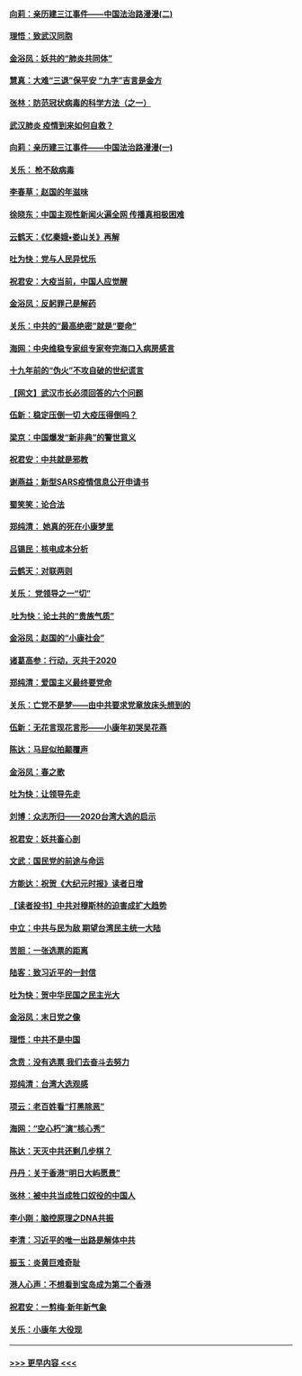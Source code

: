 #### [向莉：亲历建三江事件——中国法治路漫漫(二)](../pages/nsc993/n11829102.md?t=01302101) 
#### [理悟：致武汉同胞](../pages/nsc993/n11831522.md?t=01302101) 
#### [金浴凤：妖共的“肺炎共同体”](../pages/nsc993/n11829448.md?t=01302101) 
#### [慧真：大难“三退”保平安 “九字”吉言是金方](../pages/nsc993/n11829501.md?t=01302101) 
#### [张林：防范冠状病毒的科学方法（之一）](../pages/nsc993/n11828618.md?t=01302101) 
#### [武汉肺炎 疫情到来如何自救？](../pages/nsc993/n11827632.md?t=01302101) 
#### [向莉：亲历建三江事件——中国法治路漫漫(一)](../pages/nsc993/n11827190.md?t=01302101) 
#### [关乐： 枪不敌病毒](../pages/nsc993/n11826746.md?t=01302101) 
#### [李春草：赵国的年滋味](../pages/nsc993/n11826321.md?t=01302101) 
#### [徐晓东：中国主观性新闻火遍全网 传播真相极困难](../pages/nsc993/n11826508.md?t=01302101) 
#### [云鹤天：《忆秦娥▪娄山关》再解](../pages/nsc993/n11824682.md?t=01302101) 
#### [吐为快：党与人民异忧乐](../pages/nsc993/n11824660.md?t=01302101) 
#### [祝君安：大疫当前，中国人应觉醒](../pages/nsc993/n11821946.md?t=01302101) 
#### [金浴凤：反躬罪己是解药](../pages/nsc993/n11820280.md?t=01302101) 
#### [关乐：中共的“最高绝密”就是“要命”](../pages/nsc993/n11816946.md?t=01302101) 
#### [海网：中央维稳专家组专家夸完海口入病房感言](../pages/nsc993/n11815138.md?t=01302101) 
#### [十九年前的“伪火”不攻自破的世纪谎言](../pages/nsc993/n11813238.md?t=01302101) 
#### [【网文】武汉市长必须回答的六个问题](../pages/nsc993/n11813848.md?t=01302101) 
#### [伍新：稳定压倒一切 大疫压得倒吗？](../pages/nsc993/n11812634.md?t=01302101) 
#### [梁京：中国爆发“新非典”的警世意义](../pages/nsc993/n11812554.md?t=01302101) 
#### [祝君安：中共就是邪教](../pages/nsc993/n11812431.md?t=01302101) 
#### [谢燕益：新型SARS疫情信息公开申请书](../pages/nsc993/n11808840.md?t=01302101) 
#### [蜀笑笑：论合法](../pages/nsc993/n11808064.md?t=01302101) 
#### [郑纯清： 她真的死在小康梦里](../pages/nsc993/n11806623.md?t=01302101) 
#### [吕锡民：核电成本分析](../pages/nsc993/n11806284.md?t=01302101) 
#### [云鹤天：对联两则](../pages/nsc993/n11805957.md?t=01302101) 
#### [关乐： 党领导之一“切”](../pages/nsc993/n11804505.md?t=01302101) 
#### [ 吐为快：论土共的“贵族气质”](../pages/nsc993/n11804490.md?t=01302101) 
#### [金浴凤：赵国的“小康社会”](../pages/nsc993/n11804452.md?t=01302101) 
#### [诸葛高参：行动，灭共于2020](../pages/nsc993/n11804120.md?t=01302101) 
#### [郑纯清：爱国主义最终要党命](../pages/nsc993/n11802197.md?t=01302101) 
#### [关乐：亡党不是梦——由中共要求党章放床头想到的](../pages/nsc993/n11802156.md?t=01302101) 
#### [伍新：无花言现花言形——小康年初哭吴花燕](../pages/nsc993/n11800044.md?t=01302101) 
#### [陈达：马屁似拍颠覆声](../pages/nsc993/n11800010.md?t=01302101) 
#### [金浴凤：春之歌](../pages/nsc993/n11797687.md?t=01302101) 
#### [吐为快：让领导先走](../pages/nsc993/n11797512.md?t=01302101) 
#### [刘博：众志所归——2020台湾大选的启示](../pages/nsc993/n11796878.md?t=01302101) 
#### [祝君安：妖共畜心剖](../pages/nsc993/n11794273.md?t=01302101) 
#### [文武：国民党的前途与命运](../pages/nsc993/n11794198.md?t=01302101) 
#### [方能达：祝贺《大纪元时报》读者日增](../pages/nsc993/n11793807.md?t=01302101) 
#### [【读者投书】中共对穆斯林的迫害成扩大趋势](../pages/nsc993/n11791371.md?t=01302101) 
#### [中立：中共与民为敌 期望台湾民主统一大陆](../pages/nsc993/n11790392.md?t=01302101) 
#### [苦胆：一张选票的距离](../pages/nsc993/n11788914.md?t=01302101) 
#### [陆客：致习近平的一封信](../pages/nsc993/n11788867.md?t=01302101) 
#### [吐为快：贺中华民国之民主光大](../pages/nsc993/n11788618.md?t=01302101) 
#### [金浴凤：末日党之像](../pages/nsc993/n11787475.md?t=01302101) 
#### [理悟：中共不是中国](../pages/nsc993/n11787463.md?t=01302101) 
#### [念贲：没有选票  我们去奋斗去努力](../pages/nsc993/n11787398.md?t=01302101) 
#### [郑纯清：台湾大选观感](../pages/nsc993/n11786210.md?t=01302101) 
#### [项云：老百姓看“打黑除恶”](../pages/nsc993/n11785398.md?t=01302101) 
#### [海网：“空心朽”演“核心秀”](../pages/nsc993/n11783874.md?t=01302101) 
#### [陈达：天灭中共还剩几步棋？](../pages/nsc993/n11783719.md?t=01302101) 
#### [丹丹：关于香港“明日大屿愿景”](../pages/nsc993/n11783273.md?t=01302101) 
#### [张林：被中共当成牲口奴役的中国人](../pages/nsc993/n11782397.md?t=01302101) 
#### [李小刚：脑控原理之DNA共振](../pages/nsc993/n11780962.md?t=01302101) 
#### [李清：习近平的唯一出路是解体中共](../pages/nsc993/n11780866.md?t=01302101) 
#### [振玉：炎黄巨难奇耻](../pages/nsc993/n11779632.md?t=01302101) 
#### [港人心声：不想看到宝岛成为第二个香港](../pages/nsc993/n11778817.md?t=01302101) 
#### [祝君安：一剪梅‧新年新气象](../pages/nsc993/n11776340.md?t=01302101) 
#### [关乐：小康年 大役现](../pages/nsc993/n11774213.md?t=01302101) 

----
#### [ >>> 更早内容 <<< ](../indexes/nsc993-earlier.md)
